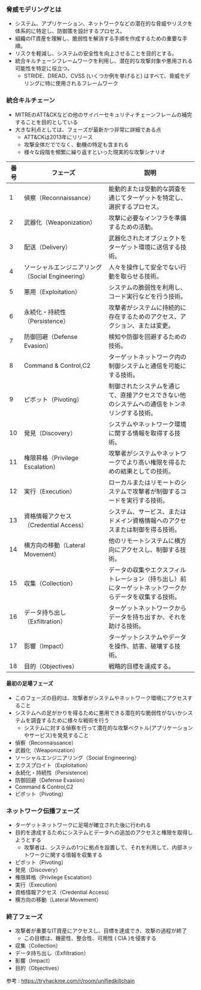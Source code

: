 
### 脅威モデリングとは
- システム、アプリケーション、ネットワークなどの潜在的な脅威やリスクを体系的に特定し、防御策を設計するプロセス。
- 組織のIT資産を理解し、脆弱性を解消する手順を作成するための重要な手順。
- リスクを軽減し、システムの安全性を向上させることを目的とする。
- 統合キルチェーンフレームワークを利用し、潜在的な攻撃対象や悪用される可能性を特定に役立つ。
	- STRIDE、DREAD、CVSS (いくつか例を挙げると) はすべて、脅威モデリングに特に使用されるフレームワーク

### 統合キルチェーン
- MITREのATT&CKなどの他のサイバーセキュリティチェーンフレームの補完することを目的としている
- 大きな利点としては、フェーズが最新かつ非常に詳細である点
	- ATT&CKは2013年にリリース
	- 攻撃全体だででなく、動機の特定も含まれる
	- 様々な段階を頻繁に繰り返すといった現実的な攻撃シナリオ

| 番号  | フェーズ                              | 説明                                                  |
| --- | --------------------------------- | --------------------------------------------------- |
| 1   | 偵察（Reconnaissance）                | 能動的または受動的な調査を通じてターゲットを特定し、選択するプロセス。                 |
| 2   | 武器化（Weaponization）                | 攻撃に必要なインフラを準備するための活動。                               |
| 3   | 配送（Delivery）                      | 武器化されたオブジェクトをターゲット環境に送信する技術。                        |
| 4   | ソーシャルエンジニアリング（Social Engineering） | 人々を操作して安全でない行動を取らせる技術。                              |
| 5   | 悪用（Exploitation）                  | システムの脆弱性を利用し、コード実行などを行う技術。                          |
| 6   | 永続化・持続性（Persistence）              | 攻撃者がシステムに持続的に存在するためのアクセス、アクション、または変更。               |
| 7   | 防御回避（Defense Evasion）             | 検知や防御を回避するための技術。                                    |
| 8   | Command & Control,C2              | ターゲットネットワーク内の制御システムと通信を可能にする技術。                     |
| 9   | ピボット（Pivoting）                    | 制御されたシステムを通じて、直接アクセスできない他のシステムへの通信をトンネリングする技術。      |
| 10  | 発見（Discovery）                     | システムやネットワーク環境に関する情報を取得する技術。                         |
| 11  | 権限昇格（Privilege Escalation）        | 攻撃者がシステムやネットワークでより高い権限を得るための結果としての技術。               |
| 12  | 実行（Execution）                     | ローカルまたはリモートのシステムで攻撃者が制御するコードを実行する技術。                |
| 13  | 資格情報アクセス（Credential Access）       | システム、サービス、またはドメイン資格情報へのアクセスまたは制御を得る技術。              |
| 14  | 横方向の移動（Lateral Movement）          | 他のリモートシステムに横方向にアクセスし、制御する技術。                        |
| 15  | 収集（Collection）                    | データの収集やエクスフィルトレーション（持ち出し）前にターゲットネットワークからデータを収集する技術。 |
| 16  | データ持ち出し（Exfiltration）             | ターゲットネットワークからデータを持ち出すか、それを助ける技術。                    |
| 17  | 影響（Impact）                        | ターゲットシステムやデータを操作、妨害、破壊する技術。                         |
| 18  | 目的（Objectives）                    | 戦略的目標を達成する。                                         |


#### 最初の足場フェーズ
- このフェーズの目的は、攻撃者がシステムやネットワーク環境にアクセスすること
- システムへの足がかりを得るために悪用できる潜在的な脆弱性がないかシステムを調査するために様々な戦術を行う
	- システムに対する偵察を行って潜在的な攻撃ベクトル(アプリケーションやサービス)を発見すること
- 偵察（Reconnaissance）
- 武器化（Weaponization）
- ソーシャルエンジニアリング（Social Engineering）
- エクスプロイト（Exploitation）
- 永続化・持続性（Persistence）
- 防御回避（Defense Evasion）
- Command & Control,C2
- ピボット（Pivoting）

### ネットワーク伝播フェーズ
- ターゲットネットワークに足場が確立された後に行われる
- 目的を達成するためにシステムとデータへの追加のアクセスと権限を取得しようとする
	- 攻撃者は、システムの1つに拠点を設置して、それを利用して、内部ネットワークに関する情報を収集する
- ピボット（Pivoting）
- 発見（Discovery）
- 権限昇格（Privilege Escalation）
- 実行（Execution)
- 資格情報アクセス（Credential Access)
- 横方向の移動（Lateral Movement）

### 終了フェーズ
- 攻撃者が重要なIT資産にアクセスし、目標を達成でき、攻撃の過程が終了
	- この目標は、機密性、整合性、可用性 ( CIA )を侵害する
- 収集（Collection）
- データ持ち出し（Exfiltration）
- 影響（Impact）
- 目的（Objectives）

参考 : https://tryhackme.com/r/room/unifiedkillchain